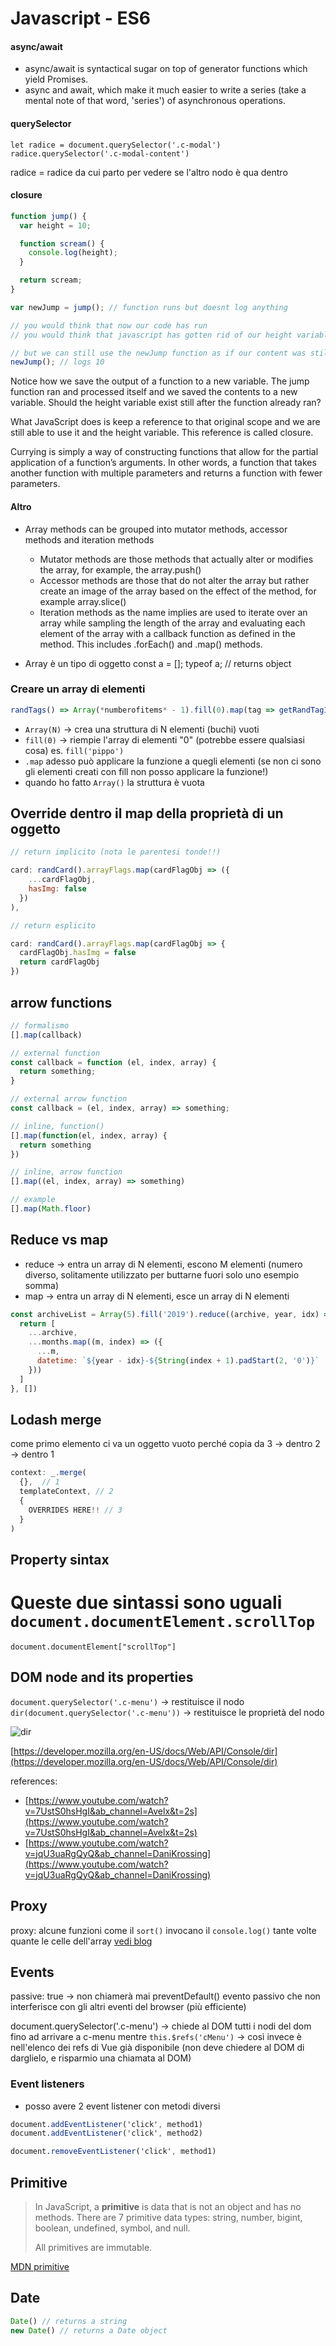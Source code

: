 # Javascript - ES6

#### async/await
- async/await is syntactical sugar on top of generator functions which yield Promises. 
- async and await, which make it much easier to write a series (take a mental note of that word, 'series') of asynchronous operations. 

#### querySelector

```
let radice = document.querySelector('.c-modal')
radice.querySelector('.c-modal-content') 
```
radice = radice da cui parto per vedere se l'altro nodo è qua dentro

#### closure

```js
function jump() {
  var height = 10;

  function scream() {
    console.log(height);
  }

  return scream;
}

var newJump = jump(); // function runs but doesnt log anything

// you would think that now our code has run
// you would think that javascript has gotten rid of our height variable

// but we can still use the newJump function as if our content was still intact
newJump(); // logs 10
```

Notice how we save the output of a function to a new variable. The jump function ran and processed itself and we saved the contents to a new variable. Should the height variable exist still after the function already ran?

What JavaScript does is keep a reference to that original scope and we are still able to use it and the height variable. This reference is called closure.

Currying is simply a way of constructing functions that allow for the partial application of a function’s arguments. In other words, a function that takes another function with multiple parameters and returns a function with fewer parameters. 


#### Altro

- Array methods can be grouped into mutator methods, accessor methods and iteration methods
  - Mutator methods are those methods that actually alter or modifies the array, for example, the array.push()
  - Accessor methods are those that do not alter the array but rather create an image of the array based on the effect of the method, for example array.slice()
  - Iteration methods as the name implies are used to iterate over an array while sampling the length of the array and evaluating each element of the array with a callback function as defined in the method. This includes .forEach() and .map() methods.


- Array è un tipo di oggetto
const a = [];
typeof a; // returns object

### Creare un array di elementi

```js
randTags() => Array(*numberofitems* - 1).fill(0).map(tag => getRandTagItem())]
```

- `Array(N)` → crea una struttura di N elementi (buchi) vuoti
- `fill(0)` → riempie l'array di elementi "0" (potrebbe essere qualsiasi cosa) es. `fill('pippo')`
- `.map` adesso può applicare la funzione a quegli elementi (se non ci sono gli elementi creati con fill non posso applicare la funzione!)
- quando ho fatto `Array()` la struttura è vuota

## Override dentro il map della proprietà di un oggetto

```js
// return implicito (nota le parentesi tonde!!)

card: randCard().arrayFlags.map(cardFlagObj => ({
    ...cardFlagObj,
    hasImg: false
  })
),

// return esplicito

card: randCard().arrayFlags.map(cardFlagObj => {
  cardFlagObj.hasImg = false
  return cardFlagObj
})
```

## arrow functions

```js
// formalismo
[].map(callback)

// external function
const callback = function (el, index, array) {
  return something;
}

// external arrow function
const callback = (el, index, array) => something;

// inline, function()
[].map(function(el, index, array) {
  return something
})

// inline, arrow function
[].map((el, index, array) => something)

// example
[].map(Math.floor)
```

## Reduce vs map

- reduce → entra un array di N elementi, escono M elementi (numero diverso, solitamente utilizzato per buttarne fuori solo uno esempio somma)
- map → entra un array di N elementi, esce un array di N elementi

```js
const archiveList = Array(5).fill('2019').reduce((archive, year, idx) => {
  return [
    ...archive,
    ...months.map((m, index) => ({
      ...m,
      datetime: `${year - idx}-${String(index + 1).padStart(2, '0')}`
    }))
  ]
}, [])
```

## Lodash merge

come primo elemento ci va un oggetto vuoto perché copia da 3 -> dentro 2 -> dentro 1

```js
context: _.merge(
  {},  // 1
  templateContext, // 2
  {
    OVERRIDES HERE!! // 3
  }
)
```

## Property sintax

<!-- TODO: blog -->

Queste due sintassi sono uguali
`document.documentElement.scrollTop`
=
`document.documentElement["scrollTop"]`

## DOM node and its properties

`document.querySelector('.c-menu')` → restituisce il nodo
`dir(document.querySelector('.c-menu'))` → restituisce le proprietà del nodo

![dir](attachments/dir.jpg)

[https://developer.mozilla.org/en-US/docs/Web/API/Console/dir](https://developer.mozilla.org/en-US/docs/Web/API/Console/dir)

references:
- [https://www.youtube.com/watch?v=7UstS0hsHgI&ab_channel=Avelx&t=2s](https://www.youtube.com/watch?v=7UstS0hsHgI&ab_channel=Avelx&t=2s)
- [https://www.youtube.com/watch?v=jqU3uaRgQyQ&ab_channel=DaniKrossing](https://www.youtube.com/watch?v=jqU3uaRgQyQ&ab_channel=DaniKrossing)


## Proxy

proxy: alcune funzioni come il `sort()` invocano il `console.log()` tante volte quante le celle dell'array [vedi blog](https://codeburst.io/understanding-javascript-proxies-by-examining-on-change-library-f252eddf76c2)

## Events

passive: true → non chiamerà mai preventDefault() evento passivo che non interferisce con gli altri eventi del browser (più efficiente)

document.querySelector('.c-menu') → chiede al DOM tutti i nodi del dom fino ad arrivare a c-menu
mentre `this.$refs('cMenu')` → così invece è nell'elenco dei refs di Vue già disponibile (non deve chiedere al DOM di darglielo, e risparmio una chiamata al DOM)

### Event listeners

- posso avere 2 event listener con metodi diversi

```sass
document.addEventListener('click', method1)
document.addEventListener('click', method2)

document.removeEventListener('click', method1)
```

## Primitive

> In JavaScript, a **primitive** is data that is not an object and has no methods. There are 7 primitive data types: string, number, bigint, boolean, undefined, symbol, and null.
> 
> All primitives are immutable.

[MDN primitive](https://developer.mozilla.org/en-US/docs/Glossary/Primitive)

## Date

```js
Date() // returns a string
new Date() // returns a Date object
```
